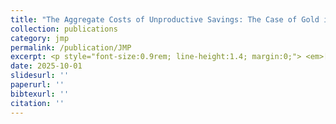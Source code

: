 ```yaml
---
title: "The Aggregate Costs of Unproductive Savings: The Case of Gold in India"
collection: publications
category: jmp
permalink: /publication/JMP
excerpt: <p style="font-size:0.9rem; line-height:1.4; margin:0;"> <em>[Draft Coming Soon.]</em> </p>
date: 2025-10-01
slidesurl: ''
paperurl: ''
bibtexurl: ''
citation: ''
---
```


